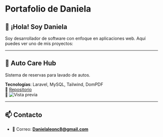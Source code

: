 # Portafolio de Daniela

## 👋 ¡Hola! Soy Daniela

Soy desarrollador de software con enfoque en aplicaciones web. Aquí puedes ver uno de mis proyectos:

---

## 🚗 Auto Care Hub
Sistema de reservas para lavado de autos.

**Tecnologías**: Laravel, MySQL, Tailwind, DomPDF  
📁 [Repositorio](https://github.com/Dani12-Le/Car_Wash.git)  
📸 ![Vista previa](https://github.com/Dani12-Le/Car_Wash/blob/main/docs/images/inicio.png?raw=true)

---

## 📫 Contacto

- 💌 Correo: **Danielaleonc8@gmail.com**
